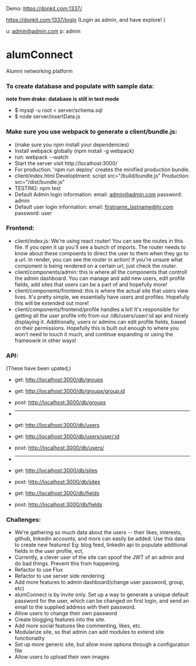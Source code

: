 Demo: https://donkit.com:1337/

https://donkit.com:1337/login  (Login as admin, and have explore! )

u: admin@admin.com p: admin  


# alumConnect
Alumni networking platform


### To create database and populate with sample data: ###
 **note from drake: database is still in test mode**
  * $ mysql -u root < server/schema.sql
  * $ node server/insertData.js


### Make sure you use webpack to generate a client/bundle.js: ###

  * (make sure you npm install your dependencies)
  * Install webpack globally (npm install -g webpack)
  * run: webpack --watch
  * Start the server visit http://localhost:3000/
  * For production: 'npm run deploy' creates the minified production bundle.  
  * client/index.html Developtment: script src="/build/bundle.js" Production: src="/dist/bundle.js"
  * TESTING: npm test
  * Default Admin login information: email: admin@admin.com password: admin
  * Default user login information: email: firstname_lastname@hr.com password: user 

### Frontend:
* client/index.js: We're using react router! You can see the routes in this file. If you open it up you'll see a bunch of imports. The router needs to know about these compoents to direct the user to them when they go to a url. In render, you can see the router in action! If you're unsure what component is being rendered on a certain url, just check the router.
* client/components/admin: this is where all the components that controll the admin dashboard. You can manage and add new users, edit profile fields, add sites that users can be a part of and hopefully more!
* client/components/frontend: this is where the actual site that users view lives. It's pretty simple, we essentially have users and profiles. Hopefully this will be extended out more!
* client/components/frontend/profile handles a lot! It's responsible for getting all the user profile info from our /db/users/user/:id api and nicely displaying it. Additionally, users or admins can edit profile fields, based on their permissions. Hopefully this is built out enough to where you won't need to touch it much, and continue expanding or using the frameowrk in other ways!


### API: 
(These have been upated,)
* get: <http://localhost:3000/db/groups>
* get: <http://localhost:3000/db/groups/group:id>
* post: <http://localhost:3000/db/groups>
* ---
* get:  <http://localhost:3000/db/users>
* get:  <http://localhost:3000/db/users/user/:id>
* post: <http://localhost:3000/db/users/>

* ---
* get:  <http://localhost:3000/db/sites>
* post: <http://localhost:3000/db/sites>

* get:  <http://localhost:3000/db/fields>
* post: <http://localhost:3000/db/fields>
### Challenges:

* We're gathering so much data about the users -- their likes, interests, github, linkedin accounts, and more can easily be added. Use this data to create new features! Eg: blog feed, linkedin api to populate additional fields in the user profile, ect, 
* Currently, a clever user of the site can spoof the JWT of an admin and do bad things. Prevent this from happening.
* Refactor to use Flux
* Refactor to use server side rendering
* Add more features to admin dashboard(change user password, group, etc)
* alumConnect is by invite only. Set up a way to generate a unique default password for the user, which can be changed on first login, and send an email to the supplied address with their password. 
* Allow users to change their own password
* Create blogging features into the site.
* Add more social features like commenting, likes, etc.
* Modularize site, so that admin can add modules to extend site functionality
* Set up more generic site, but allow more options through a configuration file
* Allow users to upload their own images


